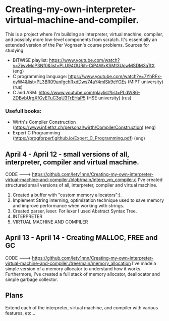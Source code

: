 # Creating-my-own-interpreter-virtual-machine-and-compiler.

This is a project where I'm building an interpreter, virtual machine, compiler, and possibly more low-level components from scratch. It's essentially an extended version of the Per Vognsen's course problems.
Sources for studying:
- BITWISE playlist: https://www.youtube.com/watch?v=ZjwvMcP3Nf0&list=PLU94OURih-CiP4WxKSMt3UcwMSDM3aTtX (eng)
- C programming language: https://www.youtube.com/watch?v=7YhRFx-oyW4&list=PL3BR09unfgchRxdDws74aY4mlSk9eYGEs (MIPT university) (rus)
- C and ASM: https://www.youtube.com/playlist?list=PLdW86-ZDBvbUrgXfGyETuC3qU3TrEHaP5 (HSE university) (rus)
### Usefull books:
- Wirth's Compiler Construction (https://www.inf.ethz.ch/personal/wirth/CompilerConstruction) (eng)
- Expert C Programming (https://progforperf.github.io/Expert_C_Programming.pdf) (eng)

## April 4 - April 12 - small versions of all, interpreter, compiler and virtual machine.
CODE ---> https://github.com/letv1nnn/Creating-my-own-interpreter-virtual-machine-and-compiler./blob/main/interp_vm_compiler.c
I've created structured small versions of all, interpreter, compiler and virtual machine.
1. Created a buffer with "custom memory allocators":).
2. Implement String interning, optimization technique used to save memory and improve performance when working with strings.
3. Created parser, lexer. For lexer I used Abstract Syntax Tree.
4. INTERPRETER
5. VIRTUAL MACHINE AND COMPILER

## April 13 - April 14 - Creating MALLOC, FREE and GC
CODE ---> https://github.com/letv1nnn/Creating-my-own-interpreter-virtual-machine-and-compiler./tree/main/memory_allocation
I've made a simple version of a memory allocator to understand how it works. 
Furthermore, I've created a full stack of memory allocator, deallocator and simple garbage collector.
## Plans
Extend each of the interpreter, virtual machine, and compiler with various features, etc...
